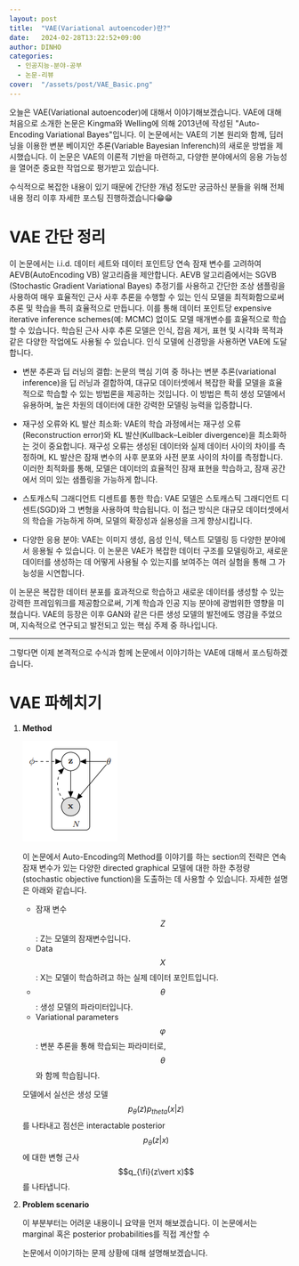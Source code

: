 ```yaml
---
layout: post
title:  "VAE(Variational autoencoder)란?"
date:   2024-02-28T13:22:52+09:00
author: DINHO
categories:
  - 인공지능-분야-공부
  - 논문-리뷰
cover:  "/assets/post/VAE_Basic.png"
---
```


오늘은 VAE(Variational autoencoder)에 대해서 이야기해보겠습니다. VAE에 대해 처음으로 소개한 논문은 Kingma와 Welling에 의해 2013년에 작성된 "Auto-Encoding Variational Bayes"입니다. 이 논문에서는 VAE의 기본 원리와 함께, 딥러닝을 이용한 변분 베이지안 추론(Variable Bayesian Inferench)의 새로운 방법을 제시했습니다. 이 논문은 VAE의 이론적 기반을 마련하고, 다양한 분야에서의 응용 가능성을 열어준 중요한 작업으로 평가받고 있습니다. 

수식적으로 복잡한 내용이 있기 때문에 간단한 개념 정도만 궁금하신 분들을 위해 전체 내용 정리 이후 자세한 포스팅 진행하겠습니다😁😁

# VAE 간단 정리

이 논문에서는 i.i.d. 데이터 세트와 데이터 포인트당 연속 잠재 변수를 고려하여 AEVB(AutoEncoding VB) 알고리즘을 제안합니다. AEVB 알고리즘에서는 SGVB (Stochastic Gradient Variational Bayes) 추정기를 사용하고 간단한 조상 샘플링을 사용하여 매우 효율적인 근사 사후 추론을 수행할 수 있는 인식 모델을 최적화함으로써 추론 및 학습을 특히 효율적으로 만듭니다. 이를 통해 데이터 포인트당 expensive iterative inference schemes(예: MCMC) 없이도 모델 매개변수를 효율적으로 학습할 수 있습니다. 학습된 근사 사후 추론 모델은 인식, 잡음 제거, 표현 및 시각화 목적과 같은 다양한 작업에도 사용될 수 있습니다. 인식 모델에 신경망을 사용하면 VAE에 도달합니다.

- 변분 추론과 딥 러닝의 결합: 논문의 핵심 기여 중 하나는 변분 추론(variational inference)을 딥 러닝과 결합하여, 대규모 데이터셋에서 복잡한 확률 모델을 효율적으로 학습할 수 있는 방법론을 제공하는 것입니다. 이 방법은 특히 생성 모델에서 유용하며, 높은 차원의 데이터에 대한 강력한 모델링 능력을 입증합니다.

- 재구성 오류와 KL 발산 최소화: VAE의 학습 과정에서는 재구성 오류(Reconstruction error)와 KL 발산(Kullback–Leibler divergence)을 최소화하는 것이 중요합니다. 재구성 오류는 생성된 데이터와 실제 데이터 사이의 차이를 측정하며, KL 발산은 잠재 변수의 사후 분포와 사전 분포 사이의 차이를 측정합니다. 이러한 최적화를 통해, 모델은 데이터의 효율적인 잠재 표현을 학습하고, 잠재 공간에서 의미 있는 샘플링을 가능하게 합니다.

- 스토캐스틱 그래디언트 디센트를 통한 학습: VAE 모델은 스토캐스틱 그래디언트 디센트(SGD)와 그 변형을 사용하여 학습됩니다. 이 접근 방식은 대규모 데이터셋에서의 학습을 가능하게 하며, 모델의 확장성과 실용성을 크게 향상시킵니다.

- 다양한 응용 분야: VAE는 이미지 생성, 음성 인식, 텍스트 모델링 등 다양한 분야에서 응용될 수 있습니다. 이 논문은 VAE가 복잡한 데이터 구조를 모델링하고, 새로운 데이터를 생성하는 데 어떻게 사용될 수 있는지를 보여주는 여러 실험을 통해 그 가능성을 시연합니다.

이 논문은 복잡한 데이터 분포를 효과적으로 학습하고 새로운 데이터를 생성할 수 있는 강력한 프레임워크를 제공함으로써, 기계 학습과 인공 지능 분야에 광범위한 영향을 미쳤습니다. VAE의 등장은 이후 GAN와 같은 다른 생성 모델의 발전에도 영감을 주었으며, 지속적으로 연구되고 발전되고 있는 핵심 주제 중 하나입니다.

-----------------

그렇다면 이제 본격적으로 수식과 함께 논문에서 이야기하는 VAE에 대해서 포스팅하겠습니다.

# VAE 파헤치기

1. __Method__ 

    <img src="/assets/post/vae_method.png">

    이 논문에서 Auto-Encoding의 Method를 이야기를 하는 section의 전략은 연속 잠재 변수가 있는 다양한 directed graphical 모델에 대한 하한 추정량(stochastic objective function)을 도출하는 데 사용할 수 있습니다. 자세한 설명은 아래와 같습니다.

    - 잠재 변수 $$Z$$ : Z는 모델의 잠재변수입니다. 
    - Data $$X$$ : X는 모델이 학습하려고 하는 실제 데이터 포인트입니다.
    - $$\theta$$ : 생성 모델의 파라미터입니다.
    - Variational parameters $$φ$$ : 변분 추론을 통해 학습되는 파라미터로, $$\theta$$ 와 함께 학습됩니다.


    모델에서 실선은 생성 모델 $$p_{\theta}(z)p_{theta}(x\vert z)$$ 를 나타내고 점선은 interactable posterior $$p_{\theta}(z\vert x)$$ 에 대한 변형 근사 $$q_{\fi}(z\vert x)$$ 를 나타냅니다. 

2. __Problem scenario__

    이 부분부터는 어려운 내용이니 요약을 먼저 해보겠습니다. 이 논문에서는 marginal 혹은 posterior probabilities를 직접 계산할 수 

    논문에서 이야기하는 문제 상황에 대해 설명해보겠습니다.

